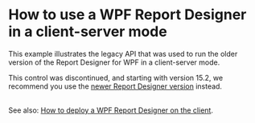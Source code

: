 # How to use a WPF Report Designer in a client-server mode


<p>This example illustrates the legacy API that was used to run the older version of the Report Designer for WPF in a client-server mode.</p>
<p>This control was discontinued, and starting with version 15.2, we recommend you use the <a href="https://documentation.devexpress.com/#XtraReports/CustomDocument114104">newer Report Designer version</a> instead.</p>
<p><br>See also: <a href="https://www.devexpress.com/Support/Center/p/E4017">How to deploy a WPF Report Designer on the client</a>.</p>

<br/>


